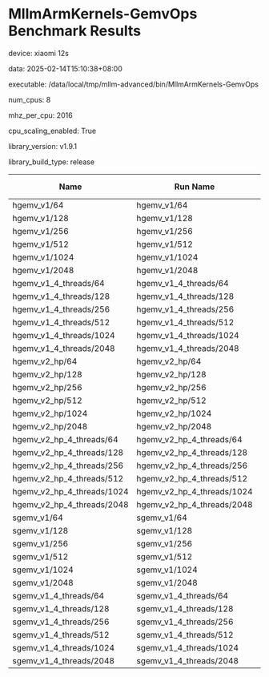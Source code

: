 # MllmArmKernels-GemvOps Benchmark Results

device: xiaomi 12s

data: 2025-02-14T15:10:38+08:00

executable: /data/local/tmp/mllm-advanced/bin/MllmArmKernels-GemvOps

num_cpus: 8

mhz_per_cpu: 2016

cpu_scaling_enabled: True

library_version: v1.9.1

library_build_type: release

| Name | Run Name | Run Type | Iterations | Real Time | CPU Time | Time Unit |
| --- | --- | --- | --- | --- | --- | --- |
| hgemv_v1/64 | hgemv_v1/64 | iteration | 2797159 | 251.64580669318016 | 250.10786623141553 | ns |
| hgemv_v1/128 | hgemv_v1/128 | iteration | 263468 | 2699.715312677468 | 2683.4654986563824 | ns |
| hgemv_v1/256 | hgemv_v1/256 | iteration | 75290 | 9362.355146916683 | 9302.219723734892 | ns |
| hgemv_v1/512 | hgemv_v1/512 | iteration | 23741 | 28519.24590429379 | 28332.18348005561 | ns |
| hgemv_v1/1024 | hgemv_v1/1024 | iteration | 7902 | 90588.25423947735 | 89998.72070361934 | ns |
| hgemv_v1/2048 | hgemv_v1/2048 | iteration | 1609 | 437100.10129706026 | 434209.74829086434 | ns |
| hgemv_v1_4_threads/64 | hgemv_v1_4_threads/64 | iteration | 100109 | 6832.1425445304485 | 6803.474892367323 | ns |
| hgemv_v1_4_threads/128 | hgemv_v1_4_threads/128 | iteration | 60043 | 11829.813616866806 | 11788.268557533767 | ns |
| hgemv_v1_4_threads/256 | hgemv_v1_4_threads/256 | iteration | 35099 | 20012.133820859894 | 19938.465682782964 | ns |
| hgemv_v1_4_threads/512 | hgemv_v1_4_threads/512 | iteration | 18361 | 35319.483796393586 | 35199.531833778114 | ns |
| hgemv_v1_4_threads/1024 | hgemv_v1_4_threads/1024 | iteration | 7073 | 99238.3299870518 | 98908.62773929033 | ns |
| hgemv_v1_4_threads/2048 | hgemv_v1_4_threads/2048 | iteration | 2288 | 308414.57691758795 | 307385.06687062944 | ns |
| hgemv_v2_hp/64 | hgemv_v2_hp/64 | iteration | 1593835 | 432.726691897866 | 429.8717414286933 | ns |
| hgemv_v2_hp/128 | hgemv_v2_hp/128 | iteration | 267870 | 2647.1035800908376 | 2629.940575652367 | ns |
| hgemv_v2_hp/256 | hgemv_v2_hp/256 | iteration | 68749 | 10106.383365531658 | 10037.747487236169 | ns |
| hgemv_v2_hp/512 | hgemv_v2_hp/512 | iteration | 19752 | 35849.28635059937 | 35611.31723369786 | ns |
| hgemv_v2_hp/1024 | hgemv_v2_hp/1024 | iteration | 5910 | 116215.0133694262 | 115498.26142131942 | ns |
| hgemv_v2_hp/2048 | hgemv_v2_hp/2048 | iteration | 1326 | 527364.2926011585 | 523717.3205128193 | ns |
| hgemv_v2_hp_4_threads/64 | hgemv_v2_hp_4_threads/64 | iteration | 99744 | 6985.499017512362 | 6959.455325633627 | ns |
| hgemv_v2_hp_4_threads/128 | hgemv_v2_hp_4_threads/128 | iteration | 108656 | 6358.422737643462 | 6332.094444853474 | ns |
| hgemv_v2_hp_4_threads/256 | hgemv_v2_hp_4_threads/256 | iteration | 67867 | 9997.03770623476 | 9957.203928271501 | ns |
| hgemv_v2_hp_4_threads/512 | hgemv_v2_hp_4_threads/512 | iteration | 30126 | 23697.831939139454 | 23606.72661488418 | ns |
| hgemv_v2_hp_4_threads/1024 | hgemv_v2_hp_4_threads/1024 | iteration | 7154 | 95957.54990173358 | 95627.65026558563 | ns |
| hgemv_v2_hp_4_threads/2048 | hgemv_v2_hp_4_threads/2048 | iteration | 1779 | 397936.51602966496 | 396400.7745924677 | ns |
| sgemv_v1/64 | sgemv_v1/64 | iteration | 563797 | 1181.423954039742 | 1173.7981046369573 | ns |
| sgemv_v1/128 | sgemv_v1/128 | iteration | 147241 | 4619.03761850103 | 4587.308589319533 | ns |
| sgemv_v1/256 | sgemv_v1/256 | iteration | 49714 | 14227.949491412659 | 14137.68441485297 | ns |
| sgemv_v1/512 | sgemv_v1/512 | iteration | 15315 | 46715.06013662241 | 46385.51446294479 | ns |
| sgemv_v1/1024 | sgemv_v1/1024 | iteration | 3168 | 221909.656250897 | 220587.042613637 | ns |
| sgemv_v1/2048 | sgemv_v1/2048 | iteration | 942 | 735427.0615488896 | 730939.4012738869 | ns |
| sgemv_v1_4_threads/64 | sgemv_v1_4_threads/64 | iteration | 90280 | 7528.188912161119 | 7496.270968099258 | ns |
| sgemv_v1_4_threads/128 | sgemv_v1_4_threads/128 | iteration | 61205 | 11477.236679806354 | 11435.818593252168 | ns |
| sgemv_v1_4_threads/256 | sgemv_v1_4_threads/256 | iteration | 33365 | 20688.65203102399 | 20612.7430840702 | ns |
| sgemv_v1_4_threads/512 | sgemv_v1_4_threads/512 | iteration | 15472 | 45943.18226450583 | 45774.487138055825 | ns |
| sgemv_v1_4_threads/1024 | sgemv_v1_4_threads/1024 | iteration | 4449 | 157944.08383641485 | 157356.37086985828 | ns |
| sgemv_v1_4_threads/2048 | sgemv_v1_4_threads/2048 | iteration | 1956 | 360492.60787503 | 359212.5168711629 | ns |
